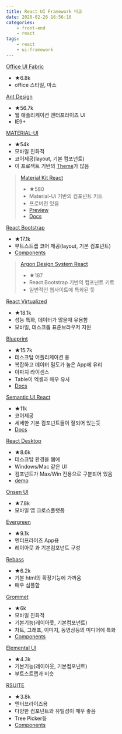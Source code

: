 ```yaml
---
title: React UI Framework 비교
date: 2020-02-26 16:56:16
categories:
    - front-end
    - react
tags:
    - react
    - ui-framework
---
```

[Office UI Fabric](https://developer.microsoft.com/en-us/fabric#/)
*  ★6.8k
*  office 스타일, 마소

[Ant Design](https://ant.design/)
*  ★56.7k
*  웹 애플리케이션 엔터프라이즈 UI
*  IE9+

[MATERIAL-UI](https://material-ui.com/)
*  ★54k
*  모바일 친화적
*  코어제공(layout, 기본 컴포넌트)
*  이 프로젝트 기반의 [Theme](https://themes.material-ui.com/)가 많음

> [Material Kit React](https://www.creative-tim.com/product/material-kit-react/?partner=91096)
> *  ★580
> *  Material-Ui 기반의 컴포넌트 키트
> *  프로버전 있음
> *  [Preview](https://demos.creative-tim.com/material-kit-react/#/)
> *  [Docs](https://demos.creative-tim.com/material-kit-react/#/documentation/tutorial)

[React Bootstrap](https://react-bootstrap.github.io/)
*  ★17.1k
*  부트스트랩 코어 제공(layout, 기본 컴포넌트)
*  [Components](https://react-bootstrap.github.io/components/alerts)

> [Argon Design System React](https://www.creative-tim.com/product/argon-design-system-react/?partner=91096)
> *  ★187
> *  React Bootstrap 기반의 컴포넌트 키트
> *  일반적인 웹사이트에 특화된 듯

[React Virtualized](https://bvaughn.github.io/react-virtualized/#/components/List)
*  ★18.1k
*  성능 특화, 데이터가 많을때 유용함
*  모바일, 데스크톱 표준브라우저 지원

[Blueprint](https://blueprintjs.com/)
*  ★15.7k
*  데스크탑 어플리케이션 용
*  복잡하고 데이터 밀도가 높은 App에 유리
*  아파치 라이센스
*  Table이 엑셀과 매우 유사
*  [Docs](https://blueprintjs.com/docs/)

[Semantic UI React](https://react.semantic-ui.com/)
*  ★11k
*  코어제공
*  세세한 기본 컴포넌트들이 잘되어 있는듯
*  [Docs](http://react-toolbox.io/#/components)

[React Desktop](http://reactdesktop.js.org/)
*  ★8.6k
*  데스크탑 환경을 웹에 
*  Windows/Mac 같은 UI
*  컴포넌트가 Max/Win 전용으로 구분되어 있음
*  [demo](http://reactdesktop.js.org/demo/)

[Onsen UI](https://onsen.io/)
*  ★7.8k
*  모바일 앱 크로스플랫폼

[Evergreen](https://evergreen.segment.com/)
*  ★9.1k
*  엔터프라이즈 App용
*  레이아웃 과 기본컴포넌트 구성

[Rebass](https://rebassjs.org/)
*  ★6.2k
*  기본 html의 확장기능에 가까움
*  매우 심플함

[Grommet](https://v2.grommet.io/)
*  ★6k
*  모바일 친화적
*  기본기능(레이아웃, 기본컴포넌트)
*  차트, 그래프, 이미지, 동영상등의 미디어에 특화
*  [Components](https://v2.grommet.io/components)

[Elemental UI](http://elemental-ui.com/home)
*  ★4.3k
*  기본기능(레이아웃, 기본컴포넌트)
*  부트스트랩과 비슷

[RSUITE](https://rsuitejs.com/en/)
*  ★3.8k
*  엔터프라이즈용
*  다양한 컴포넌트와 유틸성이 매우 좋음
  *  Tree Picker등
* [Components](https://rsuitejs.com/en/components/overview/)

